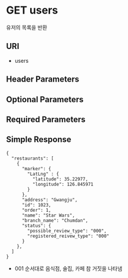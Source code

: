 # GET users

유저의 목록을 반환

## URI

- users


## Header Parameters


## Optional Parameters


## Required Parameters



## Simple Response

```{.json}
{
  "restaurants": [
    {
      "marker": {
        "LatLng" : {
          "latitude": 35.22977,
          "longitude": 126.845971
        }
      },
      "address": "Gwangju",
      "id": 1023,
      "order": 1,
      "name": "Star Wars",
      "branch_name": "Chumdan",
      "status": {
        "possible_review_type": "000",
        "registered_reivew_type": "000"
      }
    },
  ]
}
```

* 001 순서대로 음식점, 술집, 카페 참 거짓을 나타냄

